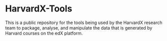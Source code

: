 HarvardX-Tools
==============
This is a public repository for the tools being used by the HarvardX research team to package, analyse, and manipulate
the data that is generated by Harvard courses on the edX platform. 
